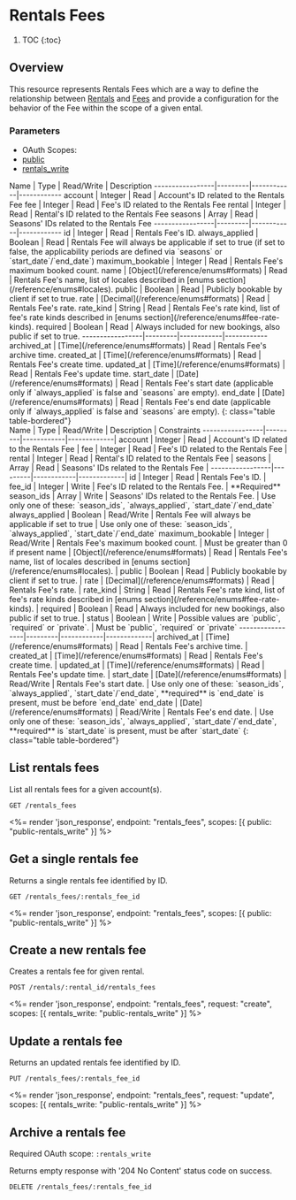 # Rentals Fees

1. TOC
{:toc}

## Overview

This resource represents Rentals Fees which are a way to define the relationship between [Rentals](/reference/endpoints/rentals/) and [Fees](/reference/endpoints/fees/) and provide a configuration for the behavior of the Fee within the scope of a given ental.

### Parameters
<ul class="nav nav-pills" role="tablist">
  <li class="disabled"><a>OAuth Scopes:</a></li>
  <li class="active"><a href="#public" role="tab" data-toggle="pill">public</a></li>
  <li><a href="#rentals_write" role="tab" data-toggle="pill">rentals_write</a></li>
</ul>
<div class="tab-content" markdown="1">
  <div class="tab-pane active" id="public" markdown="1">
Name             | Type    | Read/Write | Description
-----------------|---------|------------|------------
account          | Integer  | Read      | Account's ID related to the Rentals Fee
fee              | Integer  | Read      | Fee's ID related to the Rentals Fee
rental           | Integer  | Read      | Rental's ID related to the Rentals Fee
seasons          | Array    | Read      | Seasons' IDs related to the Rentals Fee
-----------------|---------|------------|------------
id               | Integer | Read       | Rentals Fee's ID.
always_applied   | Boolean | Read       | Rentals Fee will always be applicable if set to true (if set to false, the applicability periods are defined via `seasons` or `start_date`/`end_date`)
maximum_bookable | Integer | Read       | Rentals Fee's maximum booked count.
name             | [Object](/reference/enums#formats)   | Read       | Rentals Fee's name, list of locales described in [enums section](/reference/enums#locales).
public           | Boolean | Read       | Publicly bookable by client if set to true.
rate             | [Decimal](/reference/enums#formats)  | Read       | Rentals Fee's rate.
rate_kind        | String  | Read       | Rentals Fee's rate kind, list of fee's rate kinds described in [enums section](/reference/enums#fee-rate-kinds).
required         | Boolean | Read       | Always included for new bookings, also public if set to true.
-----------------|---------|------------|------------
archived_at      | [Time](/reference/enums#formats) | Read       | Rentals Fee's archive time.
created_at       | [Time](/reference/enums#formats) | Read       | Rentals Fee's create time.
updated_at       | [Time](/reference/enums#formats) | Read       | Rentals Fee's update time.
start_date       | [Date](/reference/enums#formats) | Read       | Rentals Fee's start date (applicable only if `always_applied` is false and `seasons` are empty). 
end_date         | [Date](/reference/enums#formats) | Read       | Rentals Fee's end date (applicable only if `always_applied` is false and `seasons` are empty).
{: class="table table-bordered"}
  </div>
  <div class="tab-pane" id="rentals_write" markdown="1">
Name             | Type    | Read/Write | Description | Constraints
-----------------|---------|------------|-------------|
account          | Integer  | Read      | Account's ID related to the Rentals Fee |
fee              | Integer  | Read      | Fee's ID related to the Rentals Fee |
rental           | Integer  | Read      | Rental's ID related to the Rentals Fee |
seasons          | Array    | Read      | Seasons' IDs related to the Rentals Fee |
-----------------|---------|------------|-------------|
id               | Integer | Read       | Rentals Fee's ID. | 
fee_id           | Integer | Write      | Fee's ID related to the Rentals Fee. | **Required**
season_ids       | Array   | Write      | Seasons' IDs related to the Rentals Fee. | Use only one of these: `season_ids`, `always_applied`, `start_date`/`end_date`
always_applied   | Boolean | Read/Write | Rentals Fee will always be applicable if set to true | Use only one of these: `season_ids`, `always_applied`, `start_date`/`end_date`
maximum_bookable | Integer | Read/Write | Rentals Fee's maximum booked count. | Must be greater than 0 if present
name             | [Object](/reference/enums#formats)   | Read       | Rentals Fee's name, list of locales described in [enums section](/reference/enums#locales). |
public           | Boolean | Read       | Publicly bookable by client if set to true. |
rate             | [Decimal](/reference/enums#formats)  | Read       | Rentals Fee's rate. |
rate_kind        | String  | Read       | Rentals Fee's rate kind, list of fee's rate kinds described in [enums section](/reference/enums#fee-rate-kinds). | 
required         | Boolean | Read       | Always included for new bookings, also public if set to true. |
status           | Boolean | Write      | Possible values are `public`, `required` or `private`. | Must be `public`, `required` or `private`
-----------------|---------|------------|-------------|
archived_at      | [Time](/reference/enums#formats) | Read       | Rentals Fee's archive time. |
created_at       | [Time](/reference/enums#formats) | Read       | Rentals Fee's create time. |
updated_at       | [Time](/reference/enums#formats) | Read       | Rentals Fee's update time. |
start_date       | [Date](/reference/enums#formats) | Read/Write | Rentals Fee's start date. | Use only one of these: `season_ids`, `always_applied`, `start_date`/`end_date`, **required** is `end_date` is present, must be before `end_date`
end_date         | [Date](/reference/enums#formats) | Read/Write | Rentals Fee's end date. | Use only one of these: `season_ids`, `always_applied`, `start_date`/`end_date`, **required** is `start_date` is present, must be after `start_date`
{: class="table table-bordered"}
  </div>
</div>



## List rentals fees

List all rentals fees for a given account(s).

~~~
GET /rentals_fees
~~~

<%= render 'json_response', endpoint: "rentals_fees", scopes: [{ public: "public-rentals_write" }] %>

## Get a single rentals fee

Returns a single rentals fee identified by ID.

~~~
GET /rentals_fees/:rentals_fee_id
~~~

<%= render 'json_response', endpoint: "rentals_fees", scopes: [{ public: "public-rentals_write" }] %>

## Create a new rentals fee

Creates a rentals fee for given rental.

~~~
POST /rentals/:rental_id/rentals_fees
~~~

<%= render 'json_response', endpoint: "rentals_fees", request: "create",
  scopes: [{ rentals_write: "public-rentals_write" }] %>

## Update a rentals fee

Returns an updated rentals fee identified by ID.

~~~
PUT /rentals_fees/:rentals_fee_id
~~~

<%= render 'json_response', endpoint: "rentals_fees", request: "update",
  scopes: [{ rentals_write: "public-rentals_write" }] %>

## Archive a rentals fee

Required OAuth scope: `:rentals_write`

Returns empty response with '204 No Content' status code on success.

~~~~~~
DELETE /rentals_fees/:rentals_fee_id
~~~~~~
